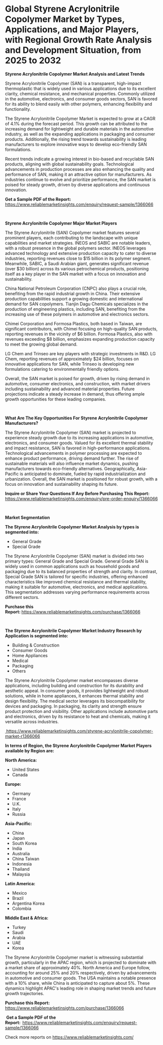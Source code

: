 <p><h1>Global Styrene Acrylonitrile Copolymer Market by Types, Applications, and Major Players, with Regional Growth Rate Analysis and Development Situation, from 2025 to 2032</h1></p><p><strong>Styrene Acrylonitrile Copolymer Market Analysis and Latest Trends</strong></p>
<p><p>Styrene Acrylonitrile Copolymer (SAN) is a transparent, high-impact thermoplastic that is widely used in various applications due to its excellent clarity, chemical resistance, and mechanical properties. Commonly utilized in the automotive, electronics, and consumer goods sectors, SAN is favored for its ability to blend easily with other polymers, enhancing flexibility and functionality.</p><p>The Styrene Acrylonitrile Copolymer Market is expected to grow at a CAGR of 4.1% during the forecast period. This growth can be attributed to the increasing demand for lightweight and durable materials in the automotive industry, as well as the expanding applications in packaging and consumer products. Additionally, the rising trend towards sustainability is leading manufacturers to explore innovative ways to develop eco-friendly SAN formulations.</p><p>Recent trends indicate a growing interest in bio-based and recyclable SAN products, aligning with global sustainability goals. Technological advancements in production processes are also enhancing the quality and performance of SAN, making it an attractive option for manufacturers. As industries continue to evolve and prioritize performance, the SAN market is poised for steady growth, driven by diverse applications and continuous innovation.</p></p>
<p><strong>Get a Sample PDF of the Report:&nbsp;</strong> <a href="https://www.reliablemarketinsights.com/enquiry/request-sample/1366066?utm_campaign=2197&utm_medium=2&utm_source=Github&utm_content=ia&utm_term=22032025&utm_id=styrene-acrylonitrile-copolymer">https://www.reliablemarketinsights.com/enquiry/request-sample/1366066</a></p>
<p>&nbsp;</p>
<p><strong>Styrene Acrylonitrile Copolymer Major Market Players</strong></p>
<p><p>The Styrene Acrylonitrile (SAN) Copolymer market features several prominent players, each contributing to the landscape with unique capabilities and market strategies. INEOS and SABIC are notable leaders, with a robust presence in the global polymers sector. INEOS leverages advanced technology and extensive production capacity to cater to diverse industries, reporting revenues close to $15 billion in its polymer segment. Meanwhile, SABIC, a Saudi Arabian giant, generates significant revenue (over $30 billion) across its various petrochemical products, positioning itself as a key player in the SAN market with a focus on innovation and sustainability.</p><p>China National Petroleum Corporation (CNPC) also plays a crucial role, benefiting from the rapid industrial growth in China. Their extensive production capabilities support a growing domestic and international demand for SAN copolymers. Tianjin Dagu Chemicals specializes in the production of engineering plastics, including SAN, benefiting from the increasing use of these polymers in automotive and electronics sectors.</p><p>Chimei Corporation and Formosa Plastics, both based in Taiwan, are significant contributors, with Chimei focusing on high-quality SAN products, reporting revenues in the vicinity of $6 billion. Formosa Plastics, also with revenues exceeding $8 billion, emphasizes expanding production capacity to meet the growing global demand.</p><p>LG Chem and Trinseo are key players with strategic investments in R&D. LG Chem, reporting revenues of approximately $24 billion, focuses on innovative applications for SAN, while Trinseo is developing new formulations catering to environmentally friendly options.</p><p>Overall, the SAN market is poised for growth, driven by rising demand in automotive, consumer electronics, and construction, with market drivers including sustainability and advanced material properties. Future projections indicate a steady increase in demand, thus offering ample growth opportunities for these leading companies.</p></p>
<p>&nbsp;</p>
<p><strong>What Are The Key Opportunities For Styrene Acrylonitrile Copolymer Manufacturers?</strong></p>
<p><p>The Styrene Acrylonitrile Copolymer (SAN) market is projected to experience steady growth due to its increasing applications in automotive, electronics, and consumer goods. Valued for its excellent thermal stability and impact resistance, SAN is favored in high-performance applications. Technological advancements in polymer processing are expected to enhance product performance, driving demand further. The rise of sustainable materials will also influence market dynamics, pushing manufacturers towards eco-friendly alternatives. Geographically, Asia-Pacific is anticipated to dominate, fueled by rapid industrialization and urbanization. Overall, the SAN market is positioned for robust growth, with a focus on innovation and sustainability shaping its future.</p></p>
<p><strong>Inquire or Share Your Questions If Any Before Purchasing This Report:</strong> <a href="https://www.reliablemarketinsights.com/enquiry/pre-order-enquiry/1366066?utm_campaign=2197&utm_medium=2&utm_source=Github&utm_content=ia&utm_term=22032025&utm_id=styrene-acrylonitrile-copolymer">https://www.reliablemarketinsights.com/enquiry/pre-order-enquiry/1366066</a></p>
<p>&nbsp;</p>
<p><strong>Market Segmentation</strong></p>
<p><strong>The Styrene Acrylonitrile Copolymer Market Analysis by types is segmented into:</strong></p>
<p><ul><li>General Grade</li><li>Special Grade</li></ul></p>
<p><p>The Styrene Acrylonitrile Copolymer (SAN) market is divided into two primary types: General Grade and Special Grade. General Grade SAN is widely used in common applications such as household goods and packaging due to its balanced properties of strength and clarity. In contrast, Special Grade SAN is tailored for specific industries, offering enhanced characteristics like improved chemical resistance and thermal stability, making it suitable for automotive, electronics, and medical applications. This segmentation addresses varying performance requirements across different sectors.</p></p>
<p><strong>Purchase this Report:&nbsp;</strong><a href="https://www.reliablemarketinsights.com/purchase/1366066?utm_campaign=2197&utm_medium=2&utm_source=Github&utm_content=ia&utm_term=22032025&utm_id=styrene-acrylonitrile-copolymer">https://www.reliablemarketinsights.com/purchase/1366066</a></p>
<p>&nbsp;</p>
<p><strong>The Styrene Acrylonitrile Copolymer Market Industry Research by Application is segmented into:</strong></p>
<p><ul><li>Building & Construction</li><li>Consumer Goods</li><li>Home Appliances</li><li>Medical</li><li>Packaging</li><li>Others</li></ul></p>
<p><p>The Styrene Acrylonitrile Copolymer market encompasses diverse applications, including building and construction for its durability and aesthetic appeal. In consumer goods, it provides lightweight and robust solutions, while in home appliances, it enhances thermal stability and design flexibility. The medical sector leverages its biocompatibility for devices and packaging. In packaging, its clarity and strength ensure product protection and visibility. Other applications include automotive parts and electronics, driven by its resistance to heat and chemicals, making it versatile across industries.</p></p>
<p><a href="https://www.reliablemarketinsights.com/styrene-acrylonitrile-copolymer-market-r1366066?utm_campaign=2197&utm_medium=2&utm_source=Github&utm_content=ia&utm_term=22032025&utm_id=styrene-acrylonitrile-copolymer">&nbsp;https://www.reliablemarketinsights.com/styrene-acrylonitrile-copolymer-market-r1366066</a></p>
<p><strong>In terms of Region, the Styrene Acrylonitrile Copolymer Market Players available by Region are:</strong></p>
<p>
    <p> <strong> North America: </strong>
        <ul>
            <li>United States</li>
            <li>Canada</li>
        </ul>
        </p> 
    <p> <strong> Europe: </strong>
        <ul>
            <li>Germany</li>
            <li>France</li>
            <li>U.K.</li>
            <li>Italy</li>
            <li>Russia</li>
        </ul>
        </p> 
    <p> <strong> Asia-Pacific: </strong>
        <ul>
            <li>China</li>
            <li>Japan</li>
            <li>South Korea</li>
            <li>India</li>
            <li>Australia</li>
            <li>China Taiwan</li>
            <li>Indonesia</li>
            <li>Thailand</li>
            <li>Malaysia</li>
        </ul>
        </p> 
    <p> <strong> Latin America: </strong>
        <ul>
            <li>Mexico</li>
            <li>Brazil</li>
            <li>Argentina Korea</li>
            <li>Colombia</li>
        </ul>
        </p> 
    <p> <strong> Middle East & Africa: </strong>
        <ul>
            <li>Turkey</li>
            <li>Saudi</li>
            <li>Arabia</li>
            <li>UAE</li>
            <li>Korea</li>
        </ul>
    </p>
    </p>
<p><p>The Styrene Acrylonitrile Copolymer market is witnessing substantial growth, particularly in the APAC region, which is projected to dominate with a market share of approximately 40%. North America and Europe follow, accounting for around 25% and 20% respectively, driven by advancements in automotive and consumer goods. The USA maintains a notable presence with a 10% share, while China is anticipated to capture about 5%. These dynamics highlight APAC's leading role in shaping market trends and future growth trajectories.</p></p>
<p><strong>Purchase this Report: </strong><a href="https://www.reliablemarketinsights.com/purchase/1366066?utm_campaign=2197&utm_medium=2&utm_source=Github&utm_content=ia&utm_term=22032025&utm_id=styrene-acrylonitrile-copolymer">https://www.reliablemarketinsights.com/purchase/1366066</a></p>
<p>&nbsp;<strong>Get a Sample PDF of the Report:&nbsp;&nbsp;</strong><a href="https://www.reliablemarketinsights.com/enquiry/request-sample/1366066?utm_campaign=2197&utm_medium=2&utm_source=Github&utm_content=ia&utm_term=22032025&utm_id=styrene-acrylonitrile-copolymer">https://www.reliablemarketinsights.com/enquiry/request-sample/1366066</a></p>
<p><strong></strong></p>
<p>Check more reports on <a href="https://www.reliablemarketinsights.com/?utm_campaign=2197&utm_medium=2&utm_source=Github&utm_content=ia&utm_term=22032025&utm_id=styrene-acrylonitrile-copolymer">https://www.reliablemarketinsights.com/</a></p>